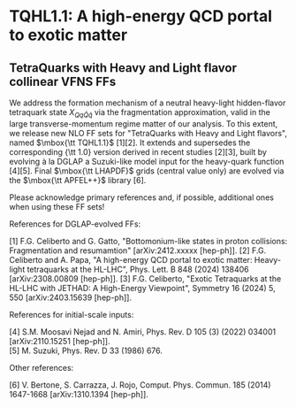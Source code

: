 # TQHL1.1: A high-energy QCD portal to exotic matter
## TetraQuarks with Heavy and Light flavor collinear VFNS FFs

We address the formation mechanism of a neutral heavy-light hidden-flavor tetraquark state $X_{Q q \bar Q \bar q}$ via the fragmentation approximation, valid in the large transverse-momentum regime matter of our analysis. To this extent, we release new NLO FF sets for "TetraQuarks with Heavy and Light flavors", named $\mbox{\tt TQHL1.1}$ [1][2]. It extends and supersedes the corresponding {\tt 1.0} version derived in recent studies [2][3], built by evolving à la DGLAP a Suzuki-like model input for the heavy-quark function [4][5]. Final $\mbox{\tt LHAPDF}$ grids (central value only) are evolved via the $\mbox{\tt APFEL++}$ library [6].

Please acknowledge primary references and, if possible, additional ones when using these FF sets!  
  

References for DGLAP-evolved FFs:

[1] F.G. Celiberto and G. Gatto, "Bottomonium-like states in proton collisions: Fragmentation and resumamtion" [arXiv:2412.xxxxx [hep-ph]].
[2] F.G. Celiberto and A. Papa, "A high-energy QCD portal to exotic matter: Heavy-light tetraquarks at the HL-LHC", Phys. Lett. B 848 (2024) 138406 [arXiv:2308.00809 [hep-ph]].
[3] F.G. Celiberto, "Exotic Tetraquarks at the HL-LHC with JETHAD: A High-Energy Viewpoint", Symmetry 16 (2024) 5, 550 [arXiv:2403.15639 [hep-ph]]. 


References for initial-scale inputs:
 
[4] S.M. Moosavi Nejad and N. Amiri, Phys. Rev. D 105 (3) (2022) 034001 [arXiv:2110.15251 [hep-ph]].  
[5] M. Suzuki, Phys. Rev. D 33 (1986) 676.  


Other references:

[6] V. Bertone, S. Carrazza, J. Rojo, Comput. Phys. Commun. 185 (2014) 1647-1668 [arXiv:1310.1394 [hep-ph]].
